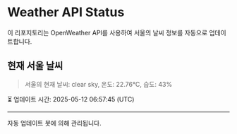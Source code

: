 
# Weather API Status

이 리포지토리는 OpenWeather API를 사용하여 서울의 날씨 정보를 자동으로 업데이트합니다.

## 현재 서울 날씨
> 서울의 현재 날씨: clear sky, 온도: 22.76°C, 습도: 43%

⏳ 업데이트 시간: 2025-05-12 06:57:45 (UTC)

---
자동 업데이트 봇에 의해 관리됩니다.
